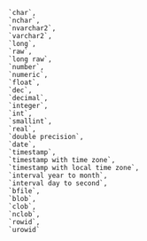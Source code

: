 
        `char`,
        `nchar`,
        `nvarchar2`,
        `varchar2`,
        `long`,
        `raw`,
        `long raw`,
        `number`,
        `numeric`,
        `float`,
        `dec`,
        `decimal`,
        `integer`,
        `int`,
        `smallint`,
        `real`,
        `double precision`,
        `date`,
        `timestamp`,
        `timestamp with time zone`,
        `timestamp with local time zone`,
        `interval year to month`,
        `interval day to second`,
        `bfile`,
        `blob`,
        `clob`,
        `nclob`,
        `rowid`,
        `urowid`